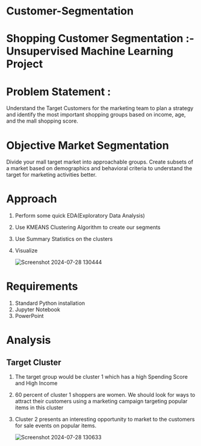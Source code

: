 # Customer-Segmentation
# Shopping Customer Segmentation :- Unsupervised Machine Learning Project

# Problem Statement :
  Understand the Target Customers for the marketing team to plan a strategy and identify the most important shopping groups based on income, age, and the mall shopping score.

# Objective Market Segmentation
  Divide your mall target market into approachable groups. Create subsets of a market based on demographics and behavioral criteria to understand the target for marketing activities better.

# Approach
 1. Perform some quick EDA(Exploratory Data Analysis)
 2. Use KMEANS Clustering Algorithm to create our segments
 3. Use Summary Statistics on the clusters
 4. Visualize

    ![Screenshot 2024-07-28 130444](https://github.com/user-attachments/assets/ddc13548-1bcc-41de-82af-75184d082af5)


# Requirements
 1. Standard Python installation
 2. Jupyter Notebook
 3. PowerPoint

# Analysis
 ## Target Cluster
 1. The target group would be cluster 1 which has a high Spending Score and High Income
 2. 60 percent of cluster 1 shoppers are women. We should look for ways to attract their customers using a marketing campaign targeting popular items in this cluster
 3. Cluster 2 presents an interesting opportunity to market to the customers for sale events on popular items.


    ![Screenshot 2024-07-28 130633](https://github.com/user-attachments/assets/7a611bec-a52a-44d1-b582-c66955f641f9)

    
